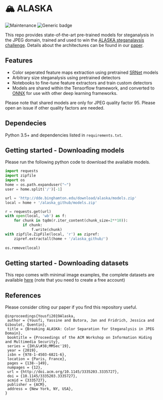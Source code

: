 # 🏔 ALASKA

![Maintenance](https://img.shields.io/badge/Maintained%3F-yes-green.svg)
![Generic badge](https://img.shields.io/badge/Status-Beta-ffa500.svg)

This repo provides state-of-the-art pre-trained models for steganalysis in the JPEG domain, trained and used to win the [ALASKA steganalaysis challenge](https://alaska.utt.fr/). Details about the architectures can be found in our [paper](http://www.ws.binghamton.edu/fridrich/Research/ALASKA-preprint1.pdf).


## Features

- Color seperated feature maps extraction using pretrained [SRNet](http://www.ws.binghamton.edu/fridrich/Research/SRNet.pdf) models
- Arbitrary size steganalysis using pretrained detectors 
- Notebooks to fine-tune feature extractors and train custom detectors
- Models are shared within the Tensorflow framework, and converted to [ONNX](https://github.com/onnx/onnx) for use with other deep learning frameworks.

Please note that shared models are only for JPEG quality factor 95. Please open an issue if other quality factors are needed.

## Dependecies

Python 3.5+ and dependencies listed in `requirements.txt`.

## Getting started - Downloading models

Please run the following python code to download the available models.

```python
import requests
import zipfile
import os
home = os.path.expanduser("~")
user = home.split('/')[-1]

url = 'http://dde.binghamton.edu/download/alaska/models.zip'
local = home + '/alaska_github/models.zip'

r = requests.get(url)
with open(local, 'wb') as f:
    for chunk in tqdm(r.iter_content(chunk_size=2**10)): 
        if chunk:
            f.write(chunk)
with zipfile.ZipFile(local, 'r') as zipref:
    zipref.extractall(home + '/alaska_github/')
    
os.remove(local)
```

## Getting started - Downloading datasets

This repo comes with minimal image examples, the complete datasets are available [here](https://alaska.utt.fr/#material) (note that you need to create a free account)

## References

Please consider citing our paper if you find this repository useful.

```
@inproceedings{Yousfi2019Alaska,
 author = {Yousfi, Yassine and Butora, Jan and Fridrich, Jessica and Giboulot, Quentin},
 title = {Breaking ALASKA: Color Separation for Steganalysis in JPEG Domain},
 booktitle = {Proceedings of the ACM Workshop on Information Hiding and Multimedia Security},
 series = {IH\&\#38;MMSec'19},
 year = {2019},
 isbn = {978-1-4503-6821-6},
 location = {Paris, France},
 pages = {138--149},
 numpages = {12},
 url = {http://doi.acm.org/10.1145/3335203.3335727},
 doi = {10.1145/3335203.3335727},
 acmid = {3335727},
 publisher = {ACM},
 address = {New York, NY, USA},
} 

```
